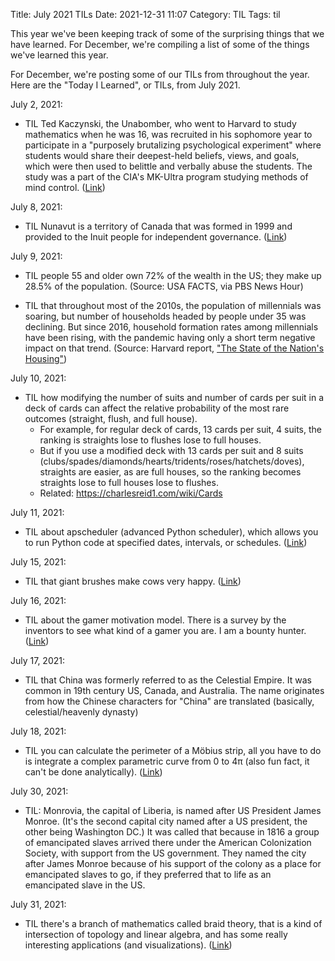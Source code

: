 Title: July 2021 TILs
Date: 2021-12-31 11:07
Category: TIL
Tags: til

This year we've been keeping track of some of the surprising things that we have learned.
For December, we're compiling a list of some of the things we've learned this year.

For December, we're posting some of our TILs from throughout the year.
Here are the "Today I Learned", or TILs, from July 2021.



July 2, 2021:

* TIL Ted Kaczynski, the Unabomber, who went to Harvard to study mathematics when he was 16, was recruited in
  his sophomore year to participate in a "purposely brutalizing psychological experiment" where students would
  share their deepest-held beliefs, views, and goals, which were then used to belittle and verbally abuse the
  students. The study was a part of the CIA's MK-Ultra program studying methods of mind control. 
  ([Link](https://en.wikipedia.org/wiki/Ted_Kaczynski#Harvard_College))

July 8, 2021:

* TIL Nunavut is a territory of Canada that was formed in 1999 and provided to the Inuit people for independent
  governance. ([Link](https://en.wikipedia.org/wiki/Nunavut))

July 9, 2021:

* TIL people 55 and older own 72% of the wealth in the US; they make up 28.5% of the population. 
  (Source: USA FACTS, via PBS News Hour)

* TIL that throughout most of the 2010s, the population of millennials was soaring, but number of households headed
  by people under 35 was declining. But since 2016, household formation rates among millennials have been rising,
  with the pandemic having only a short term negative impact on that trend. 
  (Source: Harvard report, ["The State of the Nation's
  Housing"](https://www.jchs.harvard.edu/sites/default/files/reports/files/Harvard_JCHS_State_Nations_Housing_2021.pdf))

July 10, 2021:

* TIL how modifying the number of suits and number of cards per suit in a deck of cards can affect the relative
  probability of the most rare outcomes (straight, flush, and full house). 
    * For example, for regular deck of cards, 13 cards per suit, 4 suits, the ranking is straights lose to flushes lose
      to full houses. 
    * But if you use a modified deck with 13 cards per suit and 8 suits
      (clubs/spades/diamonds/hearts/tridents/roses/hatchets/doves), straights are easier, as are full houses, so
      the ranking becomes straights lose to full houses lose to flushes. 
    * Related: <https://charlesreid1.com/wiki/Cards>

July 11, 2021:

* TIL about apscheduler (advanced Python scheduler), which allows you to run Python code at specified dates, intervals,
  or schedules. ([Link](https://apscheduler.readthedocs.io/en/stable/userguide.html))

July 15, 2021:

* TIL that giant brushes make cows very happy. ([Link](https://www.youtube.com/watch?v=h3SG72cKA9o))

July 16, 2021:

* TIL about the gamer motivation model. There is a survey by the inventors to see what kind of a gamer you are.
  I am a bounty hunter. ([Link](https://quantic.page.link/cUacLBeXB2tdmEm67))

July 17, 2021:

* TIL that China was formerly referred to as the Celestial Empire. It was common in 19th century US, Canada, and Australia.
  The name originates from how the Chinese characters for "China" are translated (basically, celestial/heavenly dynasty)

July 18, 2021:

* TIL you can calculate the perimeter of a Möbius strip, all you have to do is integrate a complex parametric curve from
  0 to 4π (also fun fact, it can't be done analytically). ([Link](https://mathworld.wolfram.com/MoebiusStrip.html))

July 30, 2021:

* TIL: Monrovia, the capital of Liberia, is named after US President James Monroe. (It's the second capital city
  named after a US president, the other being Washington DC.) It was called that because in 1816 a group of
  emancipated slaves arrived there under the American Colonization Society, with support from the US government.
  They named the city after James Monroe because of his support of the colony as a place for emancipated slaves to go,
  if they preferred that to life as an emancipated slave in the US.

July 31, 2021:

* TIL there's a branch of mathematics called braid theory, that is a kind of intersection of topology and
  linear algebra, and has some really interesting applications (and visualizations). 
  ([Link](https://encyclopediaofmath.org/wiki/Braid_theory))

